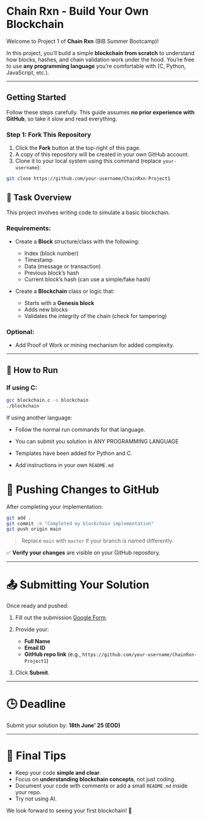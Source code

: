 # Chain Rxn - Build Your Own Blockchain

Welcome to Project 1 of **Chain Rxn** (BIB Summer Bootcamp)!

In this project, you’ll build a simple **blockchain from scratch** to understand how blocks, hashes, and chain validation work under the hood. You’re free to use **any programming language** you’re comfortable with (C, Python, JavaScript, etc.).

---

## Getting Started

Follow these steps carefully. This guide assumes **no prior experience with GitHub**, so take it slow and read everything.

### Step 1: Fork This Repository

1. Click the **Fork** button at the top-right of this page.
2. A copy of this repository will be created in your own GitHub account.
3. Clone it to your local system using this command (replace `your-username`):

```bash
git clone https://github.com/your-username/ChainRxn-Project1
```
## 🧩 Task Overview
This project involves writing code to simulate a basic blockchain.

### Requirements:
- Create a **Block** structure/class with the following:
  - Index (block number)
  - Timestamp
  - Data (message or transaction)
  - Previous block’s hash
  - Current block’s hash (can use a simple/fake hash)

- Create a **Blockchain** class or logic that:
  - Starts with a **Genesis block**
  - Adds new blocks
  - Validates the integrity of the chain (check for tampering)

### Optional:
- Add Proof of Work or mining mechanism for added complexity.

---

## 🚀 How to Run

### If using C:
```bash
gcc blockchain.c -o blockchain
./blockchain
```
If using another language:
- Follow the normal run commands for that language.
- You can submit you solution in ANY PROGRAMMING LANGUAGE
- Templates have been added for Python and C.

- Add instructions in your own `README.md`

# 🚀 Pushing Changes to GitHub

After completing your implementation:

```bash
git add .
git commit -m "Completed my blockchain implementation"
git push origin main
```

> Replace `main` with `master` if your branch is named differently.

✅ **Verify your changes** are visible on your GitHub repository.

---

# 📤 Submitting Your Solution

Once ready and pushed:

1. Fill out the submission [Google Form](https://forms.gle/psN24KRMsGUbGTGP6).
2. Provide your:

   * **Full Name**
   * **Email ID**
   * **GitHub repo link** (e.g., `https://github.com/your-username/ChainRxn-Project1`)
3. Click **Submit**.

---

# 🕒 Deadline

Submit your solution by: **18th June' 25 (EOD)**

---

# 🏁 Final Tips

* Keep your code **simple and clear**.
* Focus on **understanding blockchain concepts**, not just coding.
* Document your code with comments or add a small `README.md` inside your repo.
* Try not using AI.

We look forward to seeing your first blockchain! 🚀

